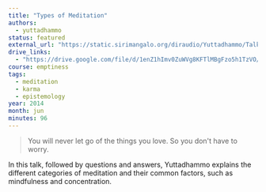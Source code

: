 ```yaml
---
title: "Types of Meditation"
authors:
  - yuttadhammo
status: featured
external_url: "https://static.sirimangalo.org/diraudio/Yuttadhammo/Talks/140622_types_of_meditation_atlanta.mp3"
drive_links:
  - "https://drive.google.com/file/d/1enZ1hImv0ZuWVg8KFTlMBgFzo5h1TzVO/view?usp=drive_link"
course: emptiness
tags:
  - meditation
  - karma
  - epistemology
year: 2014
month: jun
minutes: 96
---
```


> You will never let go of the things you love. So you don't have to worry.

In this talk, followed by questions and answers, Yuttadhammo explains the different categories of meditation and their common factors, such as mindfulness and concentration.
